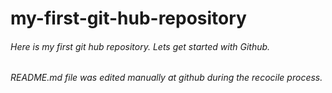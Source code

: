 # my-first-git-hub-repository
###### Here is my first git hub repository. Lets get started with Github.

###### README.md file was edited manually at github during the recocile process.

